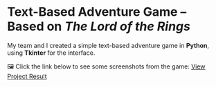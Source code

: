# Text-Based Adventure Game – Based on *The Lord of the Rings*

My team and I created a simple text-based adventure game in **Python**, using **Tkinter** for the interface.

🖼️ Click the link below to see some screenshots from the game: [View Project Result](./Documenten/Example_Game_Pictures.pdf)
